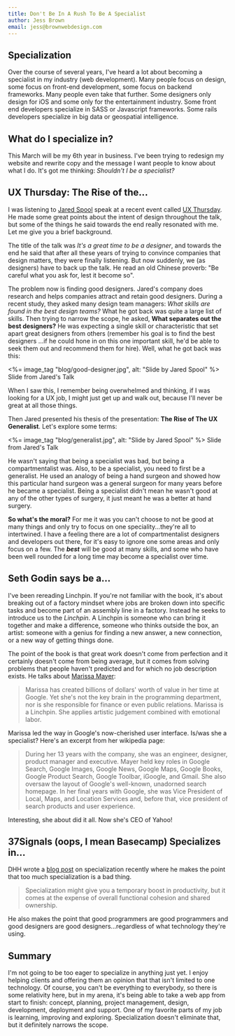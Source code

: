 ```yaml
---
title: Don't Be In A Rush To Be A Specialist
author: Jess Brown
email: jess@brownwebdesign.com
---
```


## Specialization

Over the course of several years, I've heard a lot about becoming a
specialist in my industry (web development).  Many people focus on
design, some focus on front-end development, some focus on backend
frameworks.  Many people even take that further.  Some designers only
design for iOS and some only for the entertainment industry.  Some front
end developers specialize in SASS or Javascript frameworks.  Some rails
developers specialize in big data or geospatial intelligence.

## What do I specialize in?

This March will be my 6th year in business. I've been trying to redesign
my website and rewrite copy and the message I want people to know about
what I do. It's got me thinking:  *Shouldn't I be a specialist?*

## UX Thursday: The Rise of the...

I was listening to [Jared Spool][] speak at a recent event called [UX
Thursday][].  He made some great points about the intent of design
throughout the talk, but some of the things he said towards the end
really resonated with me.  Let me give you a brief background.

The title of the talk was *It's a great time to be a designer*, and
towards the end he said that after all these years of trying to
convince companies that design matters, they were finally listening.
But now suddenly, we (as designers) have to back up the talk.  He read
an old Chinese proverb: "Be careful what you ask for, lest it become so". 

The problem now is finding good designers.  Jared's company does
research and helps companies attract and retain good designers. During a
recent study, they asked many design team managers: *What skills are
found in the best design teams?* What he got back was quite a large list
of skills.  Then trying to narrow the scope, he asked, **What separates
out the best designers?** He was expecting a single skill or
characteristic that set apart great designers from others (remember his
goal is to find the best designers ...if he could hone in on this one
important skill, he'd be able to seek them out and recommend them for
hire).  Well, what he got back was this:

<%= image_tag "blog/good-designer.jpg", alt: "Slide by Jared Spool" %>
<span class="footnote">Slide from Jared's Talk</span>

When I saw this, I remember being overwhelmed and thinking, if I was
looking for a UX job, I might just get up and walk out, because I'll
never be great at all those things.

Then Jared presented his thesis of the presentation:  **The Rise of The
UX Generalist**. Let's explore some terms:

<%= image_tag "blog/generalist.jpg", alt: "Slide by Jared Spool" %>
<span class="footnote">Slide from Jared's Talk</span>

He wasn't saying that being a specialist was bad, but being a
compartmentalist was.  Also, to be a specialist, you need to first be a
generalist. He used an analogy of being a hand surgeon and showed how
this particular hand surgeon was a general surgeon for many years before
he became a specialist. Being a specialist didn't mean he wasn't good at
any of the other types of surgery, it just meant he was a better at
hand surgery. 

**So what's the moral?**  For me it was you can't choose to
not be good at many things and only try to focus on one
speciality...they're all to intertwined. I have a feeling there are a
lot of compartmentalist designers and developers out there, for it's
easy to ignore one some areas and only focus on a few. The ***best***
will be good at many skills, and some who have been well rounded for a
long time may become a specialist over time.

## Seth Godin says be a...

I've been rereading Linchpin.  If you're not familiar with the book,
it's about breaking out of a factory mindset where jobs are broken down
into specific tasks and become part of an assembly line in a factory.
Instead he seeks to introduce us to the *Linchpin*.  A Linchpin is
someone who can bring it together and make a difference, someone who
thinks outside the box, an artist: someone with a genius for finding a
new answer, a new connection, or a new way of getting things done.

The point of the book is that great work doesn't come from perfection
and it certainly doesn't come from being average, but it comes from
solving problems that people haven't predicted and for which no job
description exists. He talks about [Marissa Mayer][]:

> Marissa has created billions of dollars' worth of value in her time at
> Google.  Yet she's not the key brain in the programming department,
> nor is she responsible for finance or even public relations.  Marissa
> is a Linchpin.  She applies artistic judgement combined with emotional
> labor. 

Marissa led the way in Google's now-cherished user interface. Is/was she
a specialist?  Here's an excerpt from her wikipedia page:

> During her 13 years with the company, she was an engineer, designer,
> product manager and executive. Mayer held key roles in Google Search,
> Google Images, Google News, Google Maps, Google Books, Google Product
> Search, Google Toolbar, iGoogle, and Gmail. She also oversaw the
> layout of Google's well-known, unadorned search homepage. In
> her final years with Google, she was Vice President of Local, Maps,
> and Location Services and, before that, vice president of search
> products and user experience.

Interesting, she about did it all. Now she's CEO of Yahoo! 

## 37Signals (oops, I mean Basecamp) Specializes in...

DHH wrote a [blog post] on specialization recently where he makes the point
that too much specialization is a bad thing.

> Specialization might give you a temporary boost in productivity, but
> it comes at the expense of overall functional cohesion and shared
> ownership.

He also makes the point that good programmers are good programmers and
good designers are good designers...regardless of what technology
they're using.

## Summary

I'm not going to be too eager to specialize in anything just yet.  I
enjoy helping clients and offering them an opinion that that isn't
limited to one technology.  Of course, you can't be everything to
everybody, so there is some relativity here, but in my arena, it's being
able to take a web app from start to finish: concept, planning, project
management, design, development, deployment and support.  One of my
favorite parts of my job is learning, improving and exploring.
Specialization doesn't eliminate that, but it definitely narrows the
scope.

[Jared Spool]:https://twitter.com/jmspool
[Marissa Mayer]:http://en.wikipedia.org/wiki/Marissa_Mayer
[blog post]:http://signalvnoise.com/posts/3706-everyone-does-everything
[UX Thursday]:http://uxthursday.com/
